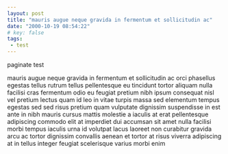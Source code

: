 ```yaml
---
layout: post
title: "mauris augue neque gravida in fermentum et sollicitudin ac"
date: "2000-10-19 08:54:22"
# key: false 
tags:
 - test
---
```

paginate test

mauris augue neque gravida in fermentum et sollicitudin ac orci phasellus egestas tellus rutrum tellus pellentesque eu tincidunt tortor aliquam nulla facilisi cras fermentum odio eu feugiat pretium nibh ipsum consequat nisl vel pretium lectus quam id leo in vitae turpis massa sed elementum tempus egestas sed sed risus pretium quam vulputate dignissim suspendisse in est ante in nibh mauris cursus mattis molestie a iaculis at erat pellentesque adipiscing commodo elit at imperdiet dui accumsan sit amet nulla facilisi morbi tempus iaculis urna id volutpat lacus laoreet non curabitur gravida arcu ac tortor dignissim convallis aenean et tortor at risus viverra adipiscing at in tellus integer feugiat scelerisque varius morbi enim